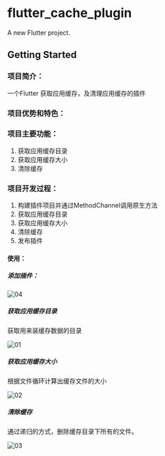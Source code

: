 # flutter_cache_plugin

A new Flutter project.

## Getting Started

### 项目简介：

一个Flutter 获取应用缓存，及清理应用缓存的插件



### 项目优势和特色：





### 项目主要功能：

1. 获取应用缓存目录
2. 获取应用缓存大小
3. 清除缓存

### 项目开发过程：

1. 构建插件项目并通过MethodChannel调用原生方法
2. 获取应用缓存目录
3. 获取应用缓存大小
4. 清除缓存
5. 发布插件

#### 使用：

##### 添加插件：

![04](https://user-images.githubusercontent.com/86814059/169726856-ef14070c-ff76-440b-a39c-c6e0a1d3b191.jpg)


##### 获取应用缓存目录

获取用来装缓存数据的目录


![01](https://user-images.githubusercontent.com/86814059/169726874-99611f74-cb8d-4a9b-b437-942b01b3faff.jpg)



#####  获取应用缓存大小

根据文件循环计算出缓存文件的大小

![02](https://user-images.githubusercontent.com/86814059/169726881-4bd56bd8-7d67-41b8-9293-9150f088b654.jpg)




##### 清除缓存

通过递归的方式，删除缓存目录下所有的文件。


![03](https://user-images.githubusercontent.com/86814059/169726887-7b4c036f-be46-4175-9b52-3b798f1022b7.jpg)



